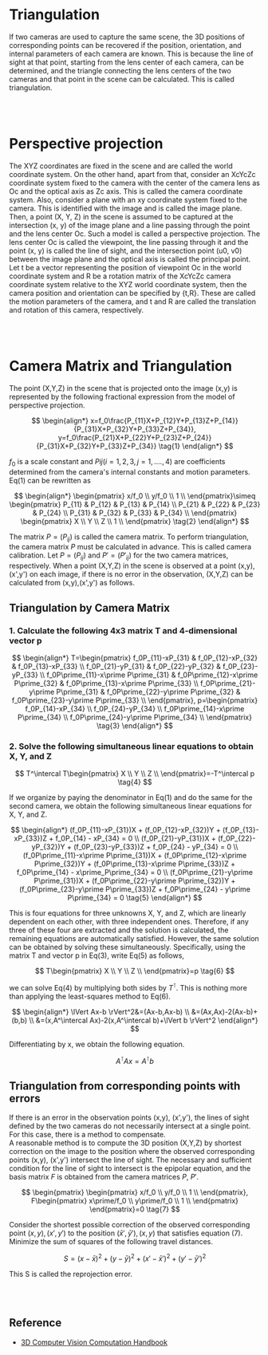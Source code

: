 # Triangulation
If two cameras are used to capture the same scene, the 3D positions of corresponding points can be recovered if the position, orientation, and internal parameters of each camera are known. This is because the line of sight at that point, starting from the lens center of each camera, can be determined, and the triangle connecting the lens centers of the two cameras and that point in the scene can be calculated. This is called triangulation.

<br></br>

# Perspective projection
The XYZ coordinates are fixed in the scene and are called the world coordinate system. On the other hand, apart from that, consider an XcYcZc coordinate system fixed to the camera with the center of the camera lens as Oc and the optical axis as Zc axis. This is called the camera coordinate system. Also, consider a plane with an xy coordinate system fixed to the camera. This is identified with the image and is called the image plane.
Then, a point (X, Y, Z) in the scene is assumed to be captured at the intersection (x, y) of the image plane and a line passing through the point and the lens center Oc. Such a model is called a perspective projection. The lens center Oc is called the viewpoint, the line passing through it and the point (x, y) is called the line of sight, and the intersection point (u0, v0) between the image plane and the optical axis is called the principal point.
Let t be a vector representing the position of viewpoint Oc in the world coordinate system and R be a rotation matrix of the XcYcZc camera coordinate system relative to the XYZ world coordinate system, then the camera position and orientation can be specified by {t,R}. These are called the motion parameters of the camera, and t and R are called the translation and rotation of this camera, respectively.

<br></br>

# Camera Matrix and Triangulation
The point (X,Y,Z) in the scene that is projected onto the image (x,y) is represented by the following fractional expression from the model of perspective projection.

$$
\begin{align*}
x=f_0\frac{P_{11}X+P_{12}Y+P_{13}Z+P_{14}}{P_{31}X+P_{32}Y+P_{33}Z+P_{34}}, y=f_0\frac{P_{21}X+P_{22}Y+P_{23}Z+P_{24}}{P_{31}X+P_{32}Y+P_{33}Z+P_{34}} \tag{1}
\end{align*}
$$

$f_0$ is a scale constant and $Pij(i=1,2,3,j=1,.... ,4)$ are coefficients determined from the camera's internal constants and motion parameters. Eq(1) can be rewritten as

$$
\begin{align*}
\begin{pmatrix}
x/f_0 \\
y/f_0 \\
1 \\
\end{pmatrix}\simeq
\begin{pmatrix}
P_{11} & P_{12} & P_{13} & P_{14} \\
P_{21} & P_{22} & P_{23} & P_{24} \\
P_{31} & P_{32} & P_{33} & P_{34} \\
\end{pmatrix}
\begin{pmatrix}
X \\
Y \\
Z \\
1 \\
\end{pmatrix} \tag{2}
\end{align*}
$$

The matrix $P=(P_{ij})$ is called the camera matrix. To perform triangulation, the camera matrix $P$ must be calculated in advance. This is called camera calibration.
Let $P=(P_{ij})$ and $P\prime=(P\prime_{ij})$ for the two camera matrices, respectively. When a point (X,Y,Z) in the scene is observed at a point (x,y),(x',y') on each image, if there is no error in the observation, (X,Y,Z) can be calculated from (x,y),(x',y') as follows.

## Triangulation by Camera Matrix

### **1. Calculate the following 4x3 matrix T and 4-dimensional vector p**

$$
\begin{align*}
T=\begin{pmatrix}
f_0P_{11}-xP_{31} & f_0P_{12}-xP_{32} & f_0P_{13}-xP_{33} \\
f_0P_{21}-yP_{31} & f_0P_{22}-yP_{32} & f_0P_{23}-yP_{33} \\
f_0P\prime_{11}-x\prime P\prime_{31} & f_0P\prime_{12}-x\prime P\prime_{32} & f_0P\prime_{13}-x\prime P\prime_{33} \\
f_0P\prime_{21}-y\prime P\prime_{31} & f_0P\prime_{22}-y\prime P\prime_{32} & f_0P\prime_{23}-y\prime P\prime_{33} \\
\end{pmatrix},
p=\begin{pmatrix}
f_0P_{14}-xP_{34} \\
f_0P_{24}-yP_{34} \\
f_0P\prime_{14}-x\prime P\prime_{34} \\
f_0P\prime_{24}-y\prime P\prime_{34} \\
\end{pmatrix} \tag{3}
\end{align*}
$$

### **2. Solve the following simultaneous linear equations to obtain X, Y, and Z**

$$
T^\intercal T\begin{pmatrix}
X \\
Y \\
Z \\
\end{pmatrix}=-T^\intercal p \tag{4}
$$

If we organize by paying the denominator in Eq(1) and do the same for the second camera, we obtain the following simultaneous linear equations for X, Y, and Z.

$$
\begin{align*}
(f_0P_{11}-xP_{31})X + (f_0P_{12}-xP_{32})Y + (f_0P_{13}-xP_{33})Z + f_0P_{14} - xP_{34} = 0 \\
(f_0P_{21}-yP_{31})X + (f_0P_{22}-yP_{32})Y + (f_0P_{23}-yP_{33})Z + f_0P_{24} - yP_{34} = 0 \\
(f_0P\prime_{11}-x\prime P\prime_{31})X + (f_0P\prime_{12}-x\prime P\prime_{32})Y + (f_0P\prime_{13}-x\prime P\prime_{33})Z + f_0P\prime_{14} - x\prime_P\prime_{34} = 0 \\
(f_0P\prime_{21}-y\prime P\prime_{31})X + (f_0P\prime_{22}-y\prime P\prime_{32})Y + (f_0P\prime_{23}-y\prime P\prime_{33})Z + f_0P\prime_{24} - y\prime P\prime_{34} = 0 \tag{5}
\end{align*}
$$

This is four equations for three unknowns X, Y, and Z, which are linearly dependent on each other, with three independent ones. Therefore, if any three of these four are extracted and the solution is calculated, the remaining equations are automatically satisfied. However, the same solution can be obtained by solving these simultaneously. Specifically, using the matrix T and vector p in Eq(3), write Eq(5) as follows,

$$
T\begin{pmatrix}
X \\
Y \\
Z \\
\end{pmatrix}=p \tag{6}
$$

we can solve Eq(4) by multiplying both sides by $T^\intercal$.
This is nothing more than applying the least-squares method to Eq(6).

$$
\begin{align*}
\lVert Ax-b \rVert^2&=(Ax-b,Ax-b) \\
&=(Ax,Ax)-2(Ax-b)+(b,b) \\
&=(x,A^\intercal Ax)-2(x,A^\intercal b)+\lVert b \rVert^2
\end{align*}
$$

Differentiating by x, we obtain the following equation.

$$
A^\intercal Ax=A^\intercal b
$$

## Triangulation from corresponding points with errors
If there is an error in the observation points (x,y), (x',y'), the lines of sight defined by the two cameras do not necessarily intersect at a single point. For this case, there is a method to compensate.  
A reasonable method is to compute the 3D position (X,Y,Z) by shortest correction on the image to the position where the observed corresponding points (x,y), (x',y') intersect the line of sight. The necessary and sufficient condition for the line of sight to intersect is the epipolar equation, and the basis matrix $F$ is obtained from the camera matrices $P$, $P\prime$.

$$
\begin{pmatrix}
\begin{pmatrix}
x/f_0 \\
y/f_0 \\
1 \\
\end{pmatrix},
F\begin{pmatrix}
x\prime/f_0 \\
y\prime/f_0 \\
1 \\
\end{pmatrix}
\end{pmatrix}=0 \tag{7}
$$

Consider the shortest possible correction of the observed corresponding point $(x,y), (x\prime,y\prime)$ to the position $(\bar{x}\prime,\bar{y}\prime), (x,y)$ that satisfies equation (7). Minimize the sum of squares of the following travel distances.

$$
S=(x-\bar{x})^2+(y-\bar{y})^2+(x\prime-\bar{x}\prime)^2+(y\prime-\bar{y}\prime)^2 \tag{8}
$$

This S is called the reprojection error.

<br></br>

## Reference
- [3D Computer Vision Computation Handbook](https://www.morikita.co.jp/books/mid/081791)
